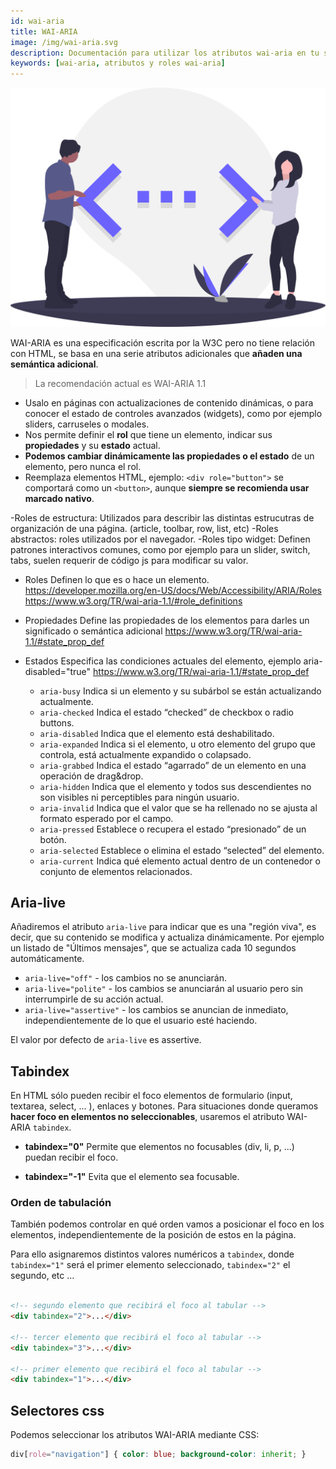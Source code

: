 ```yaml
---
id: wai-aria
title: WAI-ARIA
image: /img/wai-aria.svg
description: Documentación para utilizar los atributos wai-aria en tu sitio web
keywords: [wai-aria, atributos y roles wai-aria]
---
```


![img](/img/wai-aria.svg)

WAI-ARIA es una especificación escrita por la W3C pero no tiene relación con HTML, se basa en una serie atributos adicionales que **añaden una semántica adicional**.

> La recomendación actual es WAI-ARIA 1.1

- Usalo en páginas con actualizaciones de contenido dinámicas, o para conocer el estado de controles avanzados (widgets), como por ejemplo sliders, carruseles o modales.
- Nos permite definir el **rol** que tiene un elemento, indicar sus **propiedades** y su **estado** actual.
- **Podemos cambiar dinámicamente las propiedades o el estado** de un elemento, pero nunca el rol.
- Reemplaza elementos HTML, ejemplo: `<div role="button">` se comportará como un `<button>`, aunque **siempre se recomienda usar marcado nativo**.


-Roles de estructura: Utilizados para describir las distintas estrucutras de organización de una página. (article, toolbar, row, list, etc)
-Roles abstractos: roles utilizados por el navegador.
-Roles tipo widget: Definen patrones interactivos comunes, como por ejemplo para un slider, switch, tabs, suelen requerir de código js para modificar su valor.


- Roles
    Definen lo que es o hace un elemento.
    https://developer.mozilla.org/en-US/docs/Web/Accessibility/ARIA/Roles
    https://www.w3.org/TR/wai-aria-1.1/#role_definitions

- Propiedades
    Define las propiedades de los elementos para darles un significado o semántica adicional
    https://www.w3.org/TR/wai-aria-1.1/#state_prop_def

- Estados
    Especifica las condiciones actuales del elemento, ejemplo aria-disabled="true"
    https://www.w3.org/TR/wai-aria-1.1/#state_prop_def

    - `aria-busy` Indica si un elemento y su subárbol se están actualizando actualmente.
    - `aria-checked` Indica el estado “checked” de checkbox o radio buttons.
    - `aria-disabled` Indica que el elemento está deshabilitado.
    - `aria-expanded` Indica si el elemento, u otro elemento del grupo que controla, está actualmente expandido o colapsado.
    - `aria-grabbed` Indica el estado “agarrado” de un elemento en una operación de drag&drop.
    - `aria-hidden` Indica que el elemento y todos sus descendientes no son visibles ni perceptibles para ningún usuario.
    - `aria-invalid` Indica que el valor que se ha rellenado no se ajusta al formato esperado por el campo.
    - `aria-pressed` Establece o recupera el estado “presionado” de un botón.
    - `aria-selected` Establece o elimina el estado “selected” del elemento.
    - `aria-current` Indica qué elemento actual dentro de un contenedor o conjunto    de elementos relacionados.

## Aria-live

Añadiremos el atributo `aria-live`  para indicar que es una "región viva", es decir, que su contenido se modifica y actualiza dinámicamente. Por ejemplo un listado de "Últimos mensajes", que se actualiza cada 10 segundos automáticamente.

- `aria-live="off"` - los cambios no se anunciarán.
- `aria-live="polite"` - los cambios se anunciarán al usuario pero sin interrumpirle de su acción actual.
- `aria-live="assertive"` - los cambios se anuncian de inmediato, independientemente de lo que el usuario esté haciendo. 

El valor por defecto de `aria-live` es assertive.

## Tabindex

En HTML sólo pueden recibir el foco elementos de formulario (input, textarea, select, ... ), enlaces y botones. Para situaciones donde queramos **hacer foco en elementos no seleccionables**, usaremos el atributo WAI-ARIA `tabindex`.

- **tabindex="0"**
    Permite que elementos no focusables (div, li, p, ...) puedan recibir el foco.

- **tabindex="-1"**
    Evita que el elemento sea focusable.

### Orden de tabulación

También podemos controlar en qué orden vamos a posicionar el foco en los elementos, independientemente de la posición de estos en la página.

Para ello asignaremos distintos valores numéricos a `tabindex`, donde `tabindex="1"` será el primer elemento seleccionado, `tabindex="2"` el segundo, etc ...

```html

<!-- segundo elemento que recibirá el foco al tabular -->
<div tabindex="2">...</div>

<!-- tercer elemento que recibirá el foco al tabular -->
<div tabindex="3">...</div>

<!-- primer elemento que recibirá el foco al tabular -->
<div tabindex="1">...</div>
```


## Selectores css

Podemos seleccionar los atributos WAI-ARIA mediante CSS:


```css
div[role="navigation"] { color: blue; background-color: inherit; }
```
